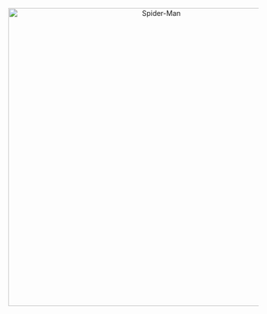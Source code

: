 <p align="center">
  <img src="https://media1.giphy.com/media/v1.Y2lkPTc5MGI3NjExNGcwZDEydDBjZXBiYXV5c3Jia3V0ZjF2b3Jpa2o1Y2V2Y3RjYWV2NyZlcD12MV9pbnRlcm5hbF9naWZfYnlfaWQmY3Q9Zw/k44WnHDdvfClW/giphy.gif" alt="Spider-Man" width="600px">
</p>
